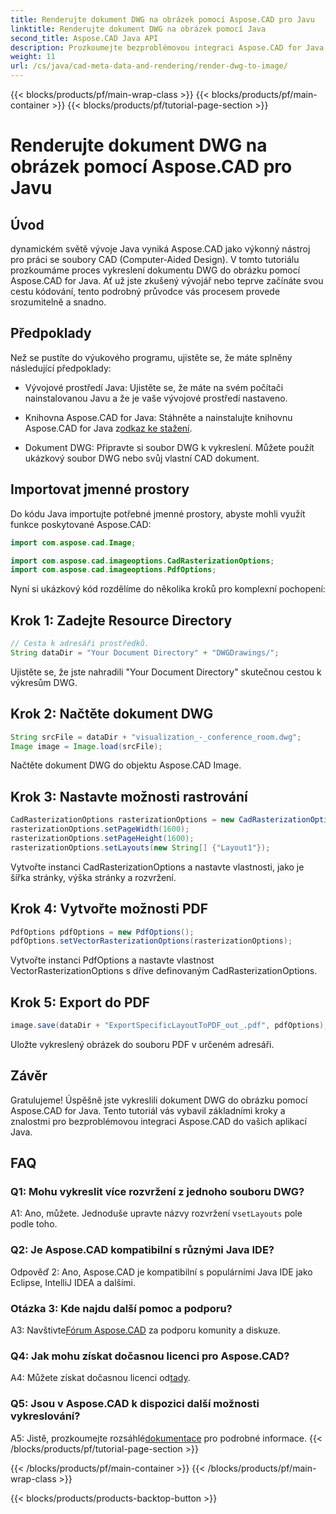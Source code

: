 ```yaml
---
title: Renderujte dokument DWG na obrázek pomocí Aspose.CAD pro Javu
linktitle: Renderujte dokument DWG na obrázek pomocí Java
second_title: Aspose.CAD Java API
description: Prozkoumejte bezproblémovou integraci Aspose.CAD for Java při vykreslování dokumentů DWG na obrázky. Pro efektivní výsledky postupujte podle našeho podrobného průvodce.
weight: 11
url: /cs/java/cad-meta-data-and-rendering/render-dwg-to-image/
---
```


{{< blocks/products/pf/main-wrap-class >}}
{{< blocks/products/pf/main-container >}}
{{< blocks/products/pf/tutorial-page-section >}}

# Renderujte dokument DWG na obrázek pomocí Aspose.CAD pro Javu

## Úvod

dynamickém světě vývoje Java vyniká Aspose.CAD jako výkonný nástroj pro práci se soubory CAD (Computer-Aided Design). V tomto tutoriálu prozkoumáme proces vykreslení dokumentu DWG do obrázku pomocí Aspose.CAD for Java. Ať už jste zkušený vývojář nebo teprve začínáte svou cestu kódování, tento podrobný průvodce vás procesem provede srozumitelně a snadno.

## Předpoklady

Než se pustíte do výukového programu, ujistěte se, že máte splněny následující předpoklady:

- Vývojové prostředí Java: Ujistěte se, že máte na svém počítači nainstalovanou Javu a že je vaše vývojové prostředí nastaveno.

-  Knihovna Aspose.CAD for Java: Stáhněte a nainstalujte knihovnu Aspose.CAD for Java z[odkaz ke stažení](https://releases.aspose.com/cad/java/).

- Dokument DWG: Připravte si soubor DWG k vykreslení. Můžete použít ukázkový soubor DWG nebo svůj vlastní CAD dokument.

## Importovat jmenné prostory

Do kódu Java importujte potřebné jmenné prostory, abyste mohli využít funkce poskytované Aspose.CAD:

```java
import com.aspose.cad.Image;

import com.aspose.cad.imageoptions.CadRasterizationOptions;
import com.aspose.cad.imageoptions.PdfOptions;
```

Nyní si ukázkový kód rozdělíme do několika kroků pro komplexní pochopení:

## Krok 1: Zadejte Resource Directory

```java
// Cesta k adresáři prostředků.
String dataDir = "Your Document Directory" + "DWGDrawings/";
```

Ujistěte se, že jste nahradili "Your Document Directory" skutečnou cestou k výkresům DWG.

## Krok 2: Načtěte dokument DWG

```java
String srcFile = dataDir + "visualization_-_conference_room.dwg";
Image image = Image.load(srcFile);
```

Načtěte dokument DWG do objektu Aspose.CAD Image.

## Krok 3: Nastavte možnosti rastrování

```java
CadRasterizationOptions rasterizationOptions = new CadRasterizationOptions();
rasterizationOptions.setPageWidth(1600);
rasterizationOptions.setPageHeight(1600);
rasterizationOptions.setLayouts(new String[] {"Layout1"});
```

Vytvořte instanci CadRasterizationOptions a nastavte vlastnosti, jako je šířka stránky, výška stránky a rozvržení.

## Krok 4: Vytvořte možnosti PDF

```java
PdfOptions pdfOptions = new PdfOptions();
pdfOptions.setVectorRasterizationOptions(rasterizationOptions);
```

Vytvořte instanci PdfOptions a nastavte vlastnost VectorRasterizationOptions s dříve definovaným CadRasterizationOptions.

## Krok 5: Export do PDF

```java
image.save(dataDir + "ExportSpecificLayoutToPDF_out_.pdf", pdfOptions);
```

Uložte vykreslený obrázek do souboru PDF v určeném adresáři.

## Závěr

Gratulujeme! Úspěšně jste vykreslili dokument DWG do obrázku pomocí Aspose.CAD for Java. Tento tutoriál vás vybavil základními kroky a znalostmi pro bezproblémovou integraci Aspose.CAD do vašich aplikací Java.

## FAQ

### Q1: Mohu vykreslit více rozvržení z jednoho souboru DWG?

 A1: Ano, můžete. Jednoduše upravte názvy rozvržení v`setLayouts` pole podle toho.

### Q2: Je Aspose.CAD kompatibilní s různými Java IDE?

Odpověď 2: Ano, Aspose.CAD je kompatibilní s populárními Java IDE jako Eclipse, IntelliJ IDEA a dalšími.

### Otázka 3: Kde najdu další pomoc a podporu?

 A3: Navštivte[Fórum Aspose.CAD](https://forum.aspose.com/c/cad/19) za podporu komunity a diskuze.

### Q4: Jak mohu získat dočasnou licenci pro Aspose.CAD?

 A4: Můžete získat dočasnou licenci od[tady](https://purchase.aspose.com/temporary-license/).

### Q5: Jsou v Aspose.CAD k dispozici další možnosti vykreslování?

 A5: Jistě, prozkoumejte rozsáhlé[dokumentace](https://reference.aspose.com/cad/java/) pro podrobné informace.
{{< /blocks/products/pf/tutorial-page-section >}}

{{< /blocks/products/pf/main-container >}}
{{< /blocks/products/pf/main-wrap-class >}}

{{< blocks/products/products-backtop-button >}}
